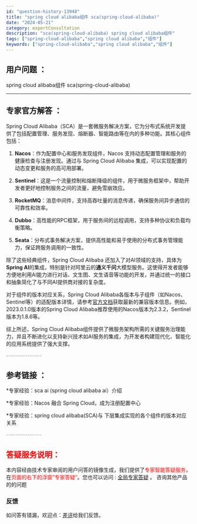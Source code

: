 ```yaml
---
id: "question-history-13948"
title: "spring cloud alibaba组件 sca(spring-cloud-alibaba)"
date: "2024-05-21"
category: expertConsultation
description: "sca(spring-cloud-alibaba) spring cloud alibaba组件"
tags: ["spring-cloud-alibaba","spring cloud alibaba","组件"]
keywords: ["spring-cloud-alibaba","spring cloud alibaba","组件"]
---
```


## 用户问题 ： 
 spring cloud alibaba组件 sca(spring-cloud-alibaba) 

---------------
## 专家官方解答 ：

Spring Cloud Alibaba（SCA）是一套微服务解决方案，它为分布式系统开发提供了包括配置管理、服务发现、熔断器、智能路由等在内的多种功能。其核心组件包括：

1. **Nacos**：作为配置中心和服务发现组件，Nacos 支持动态配置管理和服务的健康检查与注册发现。通过与 Spring Cloud Alibaba 集成，可以实现配置的动态变更和服务的高可用部署。

2. **Sentinel**：这是一个流量控制和熔断降级的组件，用于微服务框架中，帮助开发者更好地控制服务之间的流量，避免雪崩效应。

3. **RocketMQ**：消息中间件，支持高吞吐量的消息传递，确保服务间异步通信的可靠性和效率。

4. **Dubbo**：高性能的RPC框架，用于服务间的远程调用，支持多种协议和负载均衡策略。

5. **Seata**：分布式事务解决方案，提供高性能和易于使用的分布式事务管理能力，保证跨服务调用的一致性。

除了这些经典组件，Spring Cloud Alibaba 还加入了对AI领域的支持，具体为**Spring AI**的集成，特别是针对阿里云的**通义千问**大模型服务。这使得开发者能够方便地利用AI能力进行对话、文生图、文生语音等功能的开发，并通过统一的接口和抽象简化了与不同AI提供商对接的复杂度。

对于组件的版本对应关系，Spring Cloud Alibaba各版本与子组件（如Nacos、Sentinel等）的适配版本详情，请参考[官方文档](https://sca.aliyun.com/docs/2023/overview/version-explain/)获取最新的兼容版本信息。例如，2023.0.1.0版本的Spring Cloud Alibaba推荐使用的Nacos版本为2.3.2，Sentinel版本为1.8.6等。

综上所述，Spring Cloud Alibaba组件提供了微服务架构所需的关键服务治理能力，并且不断进化以支持新兴技术如AI服务的集成，为开发者构建现代化、智能化的应用系统提供了强大支撑。


<font color="#949494">---------------</font> 


## 参考链接 ：

*专家经验：sca ai (spring cloud alibaba ai）介绍 
 
 *专家经验：Nacos 融合 Spring Cloud，成为注册配置中心 
 
 *专家经验：spring cloud alibaba(SCA)与 下层集成实现的各个组件的版本对应关系 


 <font color="#949494">---------------</font> 
 


## <font color="#FF0000">答疑服务说明：</font> 

本内容经由技术专家审阅的用户问答的镜像生成，我们提供了<font color="#FF0000">专家智能答疑服务</font>，在<font color="#FF0000">页面的右下的浮窗”专家答疑“</font>。您也可以访问 : [全局专家答疑](https://opensource.alibaba.com/chatBot) 。 咨询其他产品的的问题

### 反馈
如问答有错漏，欢迎点：[差评](https://ai.nacos.io/user/feedbackByEnhancerGradePOJOID?enhancerGradePOJOId=13953)给我们反馈。
